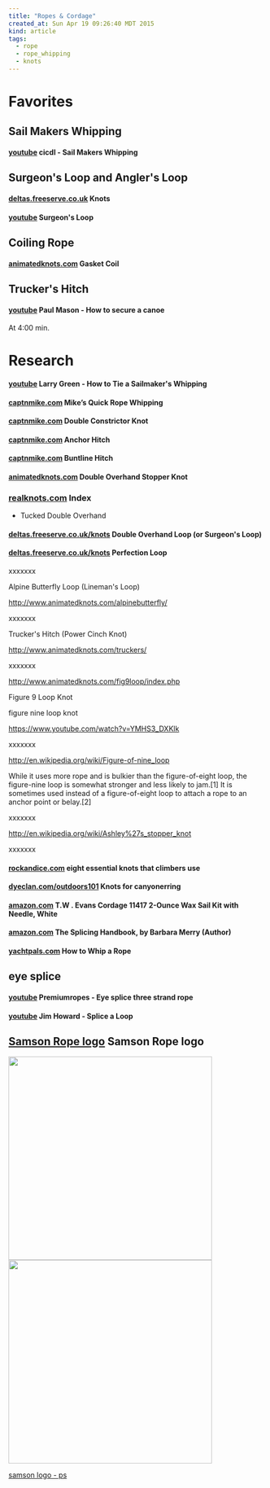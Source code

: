 ```yaml
---
title: "Ropes & Cordage"
created_at: Sun Apr 19 09:26:40 MDT 2015
kind: article
tags:
  - rope
  - rope_whipping
  - knots
---
```


# Favorites

## Sail Makers Whipping

#### [youtube](https://www.youtube.com/watch?v=AUti86Y2DcU) cicdl - Sail Makers Whipping

## Surgeon's Loop and Angler's Loop

#### [deltas.freeserve.co.uk](http://www.deltas.freeserve.co.uk/knots.html#doubleloop) Knots

#### [youtube](https://www.youtube.com/watch?v=7nt347bANZM) Surgeon's Loop 

## Coiling Rope

#### [animatedknots.com](http://www.animatedknots.com/coiling/index.php) Gasket Coil


## Trucker's Hitch

#### [youtube](https://www.youtube.com/watch?v=4rkOllbcYxM) Paul Mason - How to secure a canoe

At 4:00 min.

# Research


#### [youtube](https://www.youtube.com/watch?v=dGuf0M753r0) Larry Green - How to Tie a Sailmaker's Whipping

#### [captnmike.com](http://captnmike.com/2011/10/26/mikes-quick-rope-whipping/) Mike’s Quick Rope Whipping

#### [captnmike.com](http://captnmike.com/2011/10/15/double-constrictor/) Double Constrictor Knot

#### [captnmike.com](http://captnmike.com/2015/02/04/anchor-hitch/) Anchor Hitch

#### [captnmike.com](http://captnmike.com/2014/06/08/buntline-hitch/) Buntline Hitch

#### [animatedknots.com](http://www.animatedknots.com/doubleoverhand/index.php) Double Overhand Stopper Knot

### [realknots.com](http://www.realknots.com/knots/index.htm) Index

* Tucked Double Overhand

#### [deltas.freeserve.co.uk/knots](http://www.deltas.freeserve.co.uk/knots.html#doubleloop) Double Overhand Loop (or Surgeon's Loop)

#### [deltas.freeserve.co.uk/knots](http://www.deltas.freeserve.co.uk/knots.html#perf) Perfection Loop

xxxxxxx

Alpine Butterfly Loop (Lineman's Loop)

http://www.animatedknots.com/alpinebutterfly/

xxxxxxx

Trucker's Hitch (Power Cinch Knot)

http://www.animatedknots.com/truckers/

xxxxxxx

http://www.animatedknots.com/fig9loop/index.php

Figure 9 Loop Knot

figure nine loop knot

https://www.youtube.com/watch?v=YMHS3_DXKlk

xxxxxxx

http://en.wikipedia.org/wiki/Figure-of-nine_loop

While it uses more rope and is bulkier than the figure-of-eight loop,
the figure-nine loop is somewhat stronger and less likely to jam.[1]
It is sometimes used instead of a figure-of-eight loop to attach a rope
to an anchor point or belay.[2]

xxxxxxx

http://en.wikipedia.org/wiki/Ashley%27s_stopper_knot

xxxxxxx
#### [rockandice.com](http://www.rockandice.com/dummytest.html) eight essential knots that climbers use

#### [dyeclan.com/outdoors101](http://dyeclan.com/outdoors101/canyoneering101/?page=knots-for-canyoneering) Knots for canyonerring


#### [amazon.com](http://www.amazon.com/T-W-Evans-Cordage-11417-2-Ounce/dp/B00DKA34XC/) T.W . Evans Cordage 11417 2-Ounce Wax Sail Kit with Needle, White

#### [amazon.com](http://www.amazon.com/gp/product/0071736042/) The Splicing Handbook, by Barbara Merry (Author)

#### [yachtpals.com](http://yachtpals.com/whip-rope-9186) How to Whip a Rope

## eye splice

#### [youtube](https://www.youtube.com/watch?v=pLox_ajDGLo) Premiumropes - Eye splice three strand rope

#### [youtube](https://www.youtube.com/watch?v=UracDq6QAz4) Jim Howard - Splice a Loop

## [Samson Rope logo](http://www.newenglandisa.org/images/2009_TCCPrizePkg_Samson.jpg) Samson Rope logo

<img src="/assets/images/samson-png.png" width="400">

<img src="/assets/images/samson-svg.svg" width="400">

[samson logo - ps](/assets/images/samson-ps.ps)

